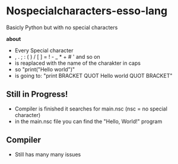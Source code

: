 # Nospecialcharacters-esso-lang
Basicly Python but with no special characters

**about**
- Every Special character
- , . ; : ( ) / [ ] = ! - _ * + # ' and so on
- is reaplaced with the name of the charakter in caps
- so
   "print("Hello world")"
- is going to:
   "print BRACKET QUOT Hello world QUOT BRACKET"
## Still in Progress!
- Compiler is finished it searches for main.nsc (nsc = no special character)
- in the main.nsc file you can find the "Hello, World!" program
## Compiler
- Still has many many issues
